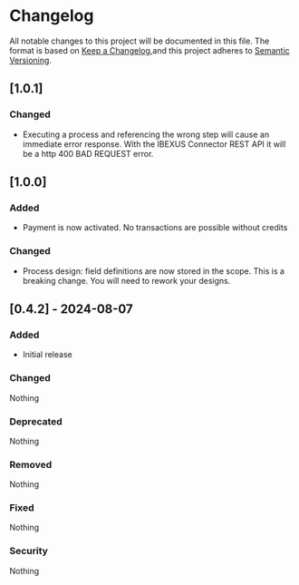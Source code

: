 # Changelog

All notable changes to this project will be documented in this file. The format is based on [Keep a Changelog](https://keepachangelog.com/en/1.1.0/),and this project adheres to [Semantic Versioning](https://semver.org/spec/v2.0.0.html).

## [1.0.1]

### Changed

- Executing a process and referencing the wrong step will cause an immediate error response. With the IBEXUS Connector REST API it will be a http 400 BAD REQUEST error.

## [1.0.0]

### Added

- Payment is now activated. No transactions are possible without credits

### Changed

- Process design: field definitions are now stored in the scope. This is a breaking change. You will need to rework your designs.

## [0.4.2] - 2024-08-07

### Added

- Initial release

### Changed

Nothing

### Deprecated

Nothing

### Removed

Nothing

### Fixed

Nothing

### Security

Nothing
